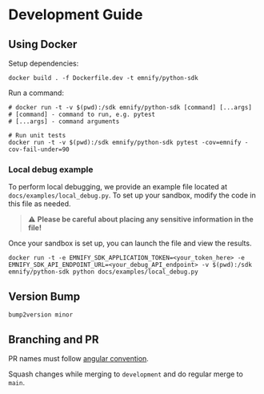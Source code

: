 # Development Guide

## Using Docker

Setup dependencies:
```shell
docker build . -f Dockerfile.dev -t emnify/python-sdk
```

Run a command:
```shell
# docker run -t -v $(pwd):/sdk emnify/python-sdk [command] [...args]
# [command] - command to run, e.g. pytest
# [...args] - command arguments

# Run unit tests
docker run -t -v $(pwd):/sdk emnify/python-sdk pytest -cov=emnify -cov-fail-under=90
```

### Local debug example
To perform local debugging, we provide an example file located at `docs/examples/local_debug.py`.
To set up your sandbox, modify the code in this file as needed.
> ⚠️ **Please be careful about placing any sensitive information in the file!**

Once your sandbox is set up, you can launch the file and view the results.
```shell
docker run -t -e EMNIFY_SDK_APPLICATION_TOKEN=<your_token_here> -e EMNIFY_SDK_API_ENDPOINT_URL=<your_debug_API_endpoint> -v $(pwd):/sdk emnify/python-sdk python docs/examples/local_debug.py
```

## Version Bump

```shell
bump2version minor
```

## Branching and PR

PR names must follow [angular convention](https://github.com/angular/angular/blob/main/CONTRIBUTING.md).

Squash changes while merging to `development` and do regular merge to `main`.
